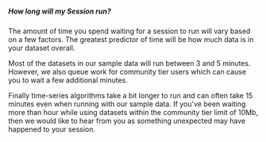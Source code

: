 ##### How long will my Session run?
The amount of time you spend waiting for a session to run will vary based on a few factors. The greatest predictor of time will be how much data is in your dataset overall. 

Most of the datasets in our sample data will run between 3 and 5 minutes. However, we also queue work for community tier users which can cause you to wait a few additional minutes. 

Finally time-series algorithms take a bit longer to run and can often take 15 minutes even when running with our sample data. If you've been waiting more than hour while using datasets within the community tier limit of 10Mb, then we would like to hear from you as something unexpected may have happened to your session.